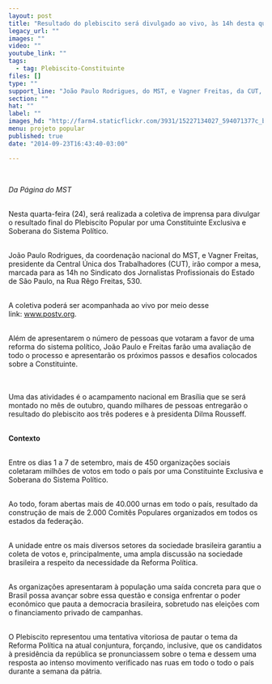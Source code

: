 ```yaml
---
layout: post
title: "Resultado do plebiscito será divulgado ao vivo, às 14h desta quarta-feira"
legacy_url: ""
images: ""
video: ""
youtube_link: ""
tags:
  - tag: Plebiscito-Constituinte
files: []
type: ""
support_line: "João Paulo Rodrigues, do MST, e Vagner Freitas, da CUT, irão compor a mesa, marcada para as 14h no Sindicato dos Jornalistas de SP."
section: ""
hat: ""
label: ""
images_hd: "http://farm4.staticflickr.com/3931/15227134027_594071377c_b.jpg"
menu: projeto popular
published: true
date: "2014-09-23T16:43:40-03:00"

---
```

<p>&nbsp;</p>

<p><em>Da P&aacute;gina do MST</em></p>

<p><br />
Nesta quarta-feira (24), ser&aacute; realizada a coletiva de imprensa para divulgar o resultado final do Plebiscito Popular por uma Constituinte Exclusiva e Soberana do Sistema Pol&iacute;tico.</p>

<p><br />
Jo&atilde;o Paulo Rodrigues, da coordena&ccedil;&atilde;o nacional do MST, e Vagner Freitas, presidente da Central &Uacute;nica dos Trabalhadores (CUT), ir&atilde;o compor a mesa, marcada para as 14h no Sindicato dos Jornalistas Profissionais do Estado de S&atilde;o Paulo, na Rua R&ecirc;go Freitas, 530.</p>

<p><br />
A coletiva poder&aacute; ser acompanhada ao vivo por meio desse link:&nbsp;<a href="http://www.postv.org/">www.postv.org</a>.</p>

<p><br />
Al&eacute;m de apresentarem o n&uacute;mero de pessoas que votaram a favor de uma reforma do sistema pol&iacute;tico, Jo&atilde;o Paulo e Freitas far&atilde;o uma avalia&ccedil;&atilde;o de todo o processo e apresentar&atilde;o os pr&oacute;ximos passos e desafios colocados sobre a Constituinte.</p>

<p><br />
<br />
Uma das atividades &eacute; o acampamento nacional em Bras&iacute;lia que se ser&aacute; montado no m&ecirc;s de outubro, quando milhares de pessoas entregar&atilde;o o resultado do plebiscito aos tr&ecirc;s poderes e &agrave; presidenta Dilma Rousseff.</p>

<p><br />
<strong>Contexto</strong></p>

<p><br />
Entre os dias 1 a 7 de setembro, mais de 450 organiza&ccedil;&otilde;es sociais coletaram milh&otilde;es de votos em todo o pa&iacute;s por uma Constituinte Exclusiva e Soberana do Sistema Pol&iacute;tico.</p>

<p><br />
Ao todo, foram abertas mais de 40.000 urnas em todo o pa&iacute;s, resultado da constru&ccedil;&atilde;o de mais de 2.000 Comit&ecirc;s Populares organizados em todos os estados da federa&ccedil;&atilde;o.</p>

<p><br />
A unidade entre os mais diversos setores da sociedade brasileira garantiu a coleta de votos e, principalmente, uma ampla discuss&atilde;o na sociedade brasileira a respeito da necessidade da Reforma Pol&iacute;tica.</p>

<p><br />
As organiza&ccedil;&otilde;es apresentaram &agrave; popula&ccedil;&atilde;o uma sa&iacute;da concreta para que o Brasil possa avan&ccedil;ar sobre essa quest&atilde;o e consiga enfrentar o poder econ&ocirc;mico que pauta a democracia brasileira, sobretudo nas elei&ccedil;&otilde;es com o financiamento privado de campanhas.</p>

<p><br />
O Plebiscito representou uma tentativa vitoriosa de pautar o tema da Reforma Pol&iacute;tica na atual conjuntura, for&ccedil;ando, inclusive, que os candidatos &agrave; presid&ecirc;ncia da rep&uacute;blica se pronunciassem sobre o tema e dessem uma resposta ao intenso movimento verificado nas ruas em todo o todo o pa&iacute;s durante a semana da p&aacute;tria.</p>
